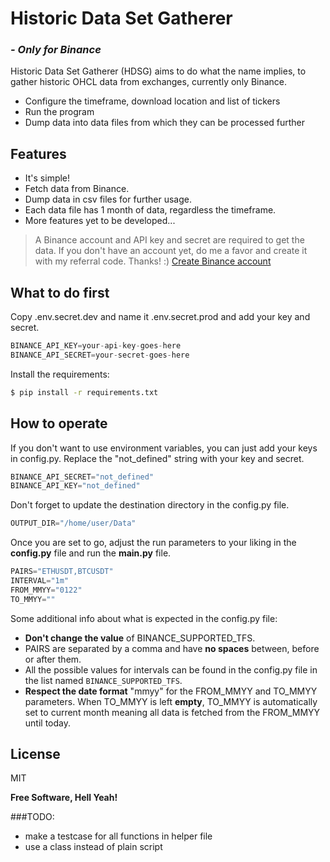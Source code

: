 # Historic Data Set Gatherer
### *- Only for Binance*

Historic Data Set Gatherer (HDSG) aims to do what the 
name implies, to gather historic OHCL data from 
exchanges, currently only Binance. 

- Configure the timeframe, download location and list of tickers
- Run the program
- Dump data into data files from which they can be processed further

## Features

- It's simple!
- Fetch data from Binance.
- Dump data in csv files for further usage.
- Each data file has 1 month of data, regardless the timeframe.
- More features yet to be developed...

> A Binance account and API key and secret are required 
> to get the data. If you don't have an account yet, do 
> me a favor and create it with my referral code. 
> Thanks! :)
> [Create Binance account](https://accounts.binance.me/en/register?ref=11263187)


## What to do first

Copy .env.secret.dev and name it .env.secret.prod and
add your key and secret. 
```python
BINANCE_API_KEY=your-api-key-goes-here
BINANCE_API_SECRET=your-secret-goes-here
```
Install the requirements:
```sh
$ pip install -r requirements.txt
```

## How to operate

If you don't want to use environment variables, you can
just add your keys in config.py. Replace the "not_defined"
string with your key and secret.
```python
BINANCE_API_SECRET="not_defined"
BINANCE_API_KEY="not_defined"
```
Don't forget to update the destination directory in the 
config.py file.
```python
OUTPUT_DIR="/home/user/Data"
```
Once you are set to go, adjust the run parameters to your
liking in the **config.py** file and run the 
**main.py** file.
```python
PAIRS="ETHUSDT,BTCUSDT"
INTERVAL="1m"
FROM_MMYY="0122"
TO_MMYY=""
```
Some additional info about what is expected in the 
config.py file:
- **Don't change the value** of BINANCE_SUPPORTED_TFS.
- PAIRS are separated by a comma and have **no spaces** 
between, before or after them.
- All the possible values for intervals can be found in
the config.py file in the list named 
`BINANCE_SUPPORTED_TFS`.
- **Respect the date format** "mmyy" for the FROM_MMYY 
and TO_MMYY parameters. When TO_MMYY is left **empty**, 
TO_MMYY is automatically set to current month meaning 
all data is fetched from the FROM_MMYY until today.

## License

MIT

**Free Software, Hell Yeah!**

###TODO:
- make a testcase for all functions in helper file
- use a class instead of plain script